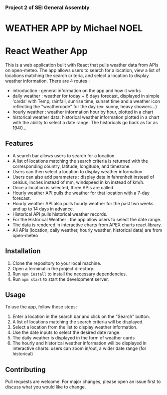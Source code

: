 ### Project 2 of SEI General Assembly

# WEATHER APP by Michael NOEL

# React Weather App

This is a web application built with React that pulls weather data from APIs on open-meteo. The app allows users to search for a location, view a list of locations matching the search criteria, and select a location to display weather information.
There are 4 routes :

- introduction : general information on the app and how it works
- daily weather : weather for today + 6 days forecast, displayed in simple 'cards' with Temp, rainfall, sunrise time, sunset time and a weather icon reflecting the "weathercode" for the day (ex: sunny, heavy showers...)
- hourly weather : weather information hour by hour, plotted in a chart
- historical weather data: historical weather information plotted in a chart with the ability to select a date range. The historicals go back as far as 1940...

## Features

- A search bar allows users to search for a location.
- A list of locations matching the search criteria is returned with the corresponding country, latitude, longitude, and timezone.
- Users can then select a location to display weather information.
- Users can also add parameters : display data in fahrenheit instead of celsius, inches instead of mm, windspeed in kn instead of km/h.
- Once a location is selected, three APIs are called
- Hourly weather API pulls the weather for that location with a 7-day forecast.
- Hourly weather API also pulls hourly weather for the past two weeks and up to 14 days in advance.
- Historical API pulls historical weather records.
- For the Historical Weather : the app allow users to select the date range.
- The data is rendered in interactive charts from APEX charts react library.
- All APIs (location, daily weather, hourly weather, historical data) are from open-meteo

## Installation

1. Clone the repository to your local machine.
2. Open a terminal in the project directory.
3. Run `npm install` to install the necessary dependencies.
4. Run `npm start` to start the development server.

## Usage

To use the app, follow these steps:

1. Enter a location in the search bar and click on the "Search" button.
2. A list of locations matching the search criteria will be displayed.
3. Select a location from the list to display weather information.
4. Use the date inputs to select the desired date range.
5. The daily weather is displayed in the form of weather cards
6. The hourly and historical weather information will be displayed in interactive charts: users can zoom in/out, a wider date range (for historical)

## Contributing

Pull requests are welcome. For major changes, please open an issue first to discuss what you would like to change.
